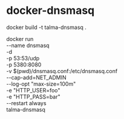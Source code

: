 # docker-dnsmasq

docker build -t talma-dnsmasq .

docker run \
    --name dnsmasq \
    -d \
    -p 53:53/udp \
    -p 5380:8080 \
    -v $(pwd)/dnsmasq.conf:/etc/dnsmasq.conf \
    --cap-add=NET_ADMIN \
    --log-opt "max-size=100m" \
    -e "HTTP_USER=foo" \
    -e "HTTP_PASS=bar" \
    --restart always \
    talma-dnsmasq
